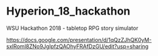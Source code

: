 # Hyperion_18_hackathon
WSU Hackathon 2018 - tabletop RPG story simulator

https://docs.google.com/presentation/d/1qQzZJhQK0yM-sxlRoml8ZNo9JgIpfzQAOhyFRAfDzGU/edit?usp=sharing
